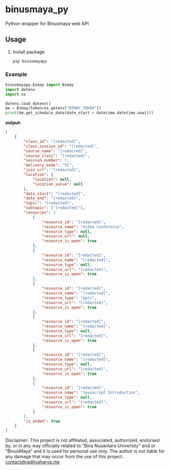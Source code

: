 # binusmaya_py

Python wrapper for Binusmaya web API

## Usage

1. Install package
    
    ```bash
    pip binusmayapy
    ```

### Example

```python
binusmayapy.bimay import Bimay
import dotenv
import os

dotenv.load_dotenv()
bm = Bimay(token=os.getenv("BIMAY_TOKEN"))
print(bm.get_schedule_date(date_start = datetime.datetime.now()))
```

**output:**

```json
[
    {
        "class_id": "[redacted]",
        "class_session_id": "[redacted]",
        "course_name": "[redacted]",
        "course_class": "[redacted]",
        "session_number": 7,
        "delivery_mode": "VC",
        "join_url": "[redacted]",
        "location": {
            "location": null,
            "location_value": null
        },
        "date_start": "[redacted]",
        "date_end": "[redacted]",
        "topic": "[redacted]",
        "subtopic": ["[redacted]"],
        "resources": [
            {
                "resource_id": "[redacted]",
                "resource_name": "Video Conference",
                "resource_type": null,
                "resource_url": null,
                "resource_is_open": true
            },
            {
                "resource_id": "[redacted]",
                "resource_name": "[redacted]",
                "resource_type": null,
                "resource_url": "[redacted]",
                "resource_is_open": true
            },
            {
                "resource_id": "[redacted]",
                "resource_name": "[redacted]",
                "resource_type": "pptx",
                "resource_url": "[redacted]",
                "resource_is_open": true
            },
            {
                "resource_id": "[redacted]",
                "resource_name": "[redacted]",
                "resource_type": null,
                "resource_url": "[redacted]",
                "resource_is_open": true
            },
            {
                "resource_id": "[redacted]",
                "resource_name": "[redacted]",
                "resource_type": null,
                "resource_url": "[redacted]",
                "resource_is_open": true
            },
            {
                "resource_id": "[redacted]",
                "resource_name": "Javascript Introduction",
                "resource_type": null,
                "resource_url": "[redacted]",
                "resource_is_open": true
            }
        ],
        "is_ended": true
    }
]
```

Disclaimer: This project is not affiliated, associated, authorized, endorsed by, or in any way officially related to "Bina Nusantara University" and or "BinusMaya" and it is used for personal use only. The author is not liable for any damage that may occur from the use of this project.
contact@radityaharya.me
